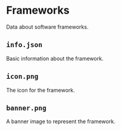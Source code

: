 # Frameworks

Data about software frameworks.

## `info.json`

Basic information about the framework.

## `icon.png`

The icon for the framework.

## `banner.png`

A banner image to represent the framework.
